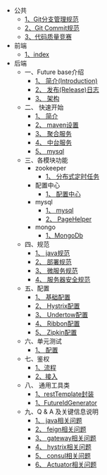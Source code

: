 * 公共
    * [1、Git分支管理规范](common/git-分支管理策略.md)
    * [2、Git Commit规范](common/git-commit规范.md)
    * [3、代码质量竞赛](common/code-review.md)
* 前端
    * [1、index](vue/index.md)
* 后端
    * 一、Future base介绍
        * [1、 简介(Introduction)](java/future-base/简介.md)
        * [2、 发布(Release)日志](java/future-base/release_log.md)
        * [3、 架构](java/future-base/整体架构.md)
    * 二、 快速开始
        * [1、 简介](java/getting_started/index.md)
        * [2、 maven设置](java/getting_started/maven.md)
        * [3、 聚合服务](java/getting_started/聚合.md)
        * [4、 中台服务](java/getting_started/中台.md)
        * [5、 mysql](java/getting_started/mysql.md)
    * 三、各模块功能
        * zookeeper
            * [1、 分布式定时任务](java/module/zookeeper/调度.md)
        * 配置中心
            * [1、 配置中心](java/module/config/介绍.md)
        * mysql
            * [1、 mysql](java/module/mysql/index.md)
            * [2、 PageHelper](java/module/mysql/pageHelper.md)
        * mongo
            * [1、MongoDb](java/module/mongo/index.md)
    * 四、规范
        * [1、 java规范](java/规范/java规范.md)
        * [2、 部署规范](java/规范/部署.md)
        * [3、 微服务规范](java/规范/微服务规范.md)
        * [4、 服务器安全规范](java/规范/服务器安全规范.md)
    * 五、配置
        * [1、 基础配置](java/config/基础.md)
        * [2、 Hystrix配置](java/config/Hystrix.md)
        * [3、 Undertow配置](java/config/Undertow.md)
        * [4、 Ribbon配置](java/config/Ribbon.md)
        * [5、 Zipkin配置](java/config/zipkin.md)
    * 六、单元测试
        * [1、 配置](java/unit-test/配置.md)
    * 七、鉴权
        * [1、流程](java/auth/流程.md)
        * [2、接入](java/auth/接入.md)
    * 八、 通用工具类
        * [1、restTemplate封装](java/utils/RestUriBuilder.md)
        * [1、FutureIdGenerator](java/utils/FutureIdGenerator.md)
    * 九、Q & A 及关键信息说明
        * [1、 java相关问题](java/q_a/java.md)
        * [2、 feign相关问题](java/q_a/feign.md)
        * [3、 gateway相关问题](java/q_a/gateway.md)
        * [4、 hystrix相关问题](java/q_a/hystrix.md)
        * [5、 consul相关问题](java/q_a/consul.md)
        * [6、 Actuator相关问题](java/q_a/actuator.md)

